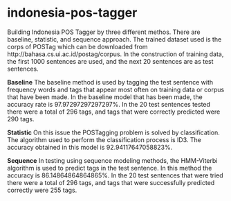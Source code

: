 # indonesia-pos-tagger
<p>Building Indonesia POS Tagger by three different methos. There are baseline, statistic, and sequence approach.
The trained dataset used is the corps of POSTag which can be downloaded from http://bahasa.cs.ui.ac.id/postag/corpus. In the construction of training data, the first 1000 sentences are used, and the next 20 sentences are as test sentences.

<b>Baseline</b>
The baseline method is used by tagging the test sentence with frequency
words and tags that appear most often on training data or corpus that have been made. In the baseline model that has been made, the accuracy rate is 97.97297297297297%. In the 20 test sentences tested there were a total of 296 tags, and tags that were correctly predicted were 290 tags.

<b>Statistic</b>
On this issue the POSTagging problem is solved by classification. The algorithm used to perform the classification process is ID3. The accuracy obtained in this model is 92.94117647058823%.

<b>Sequence</b>
In testing using sequence modeling methods, the HMM-Viterbi algorithm is used to predict tags in the test sentence. In this method the accuracy is 86.14864864864865%. In the 20 test sentences that were tried there were a total of 296 tags, and tags that were successfully predicted correctly were 255 tags.
</p>
